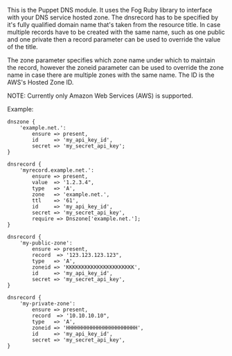 This is the Puppet DNS module. It uses the Fog Ruby library to interface with
your DNS service hosted zone. The dnsrecord has to be specified by it's fully
qualified domain name that's taken from the resource title. In case multiple
records have to be created with the same name, such as one public and one private
then a record parameter can be used to override the value of the title.

The zone parameter specifies which zone name under which to maintain the record,
however the zoneid parameter can be used to override the zone name in case there
are multiple zones with the same name. The ID is the AWS's Hosted Zone ID.

NOTE: Currently only Amazon Web Services (AWS) is supported.

Example:

    dnszone {
        'example.net.':
            ensure => present,
            id     => 'my_api_key_id',
            secret => 'my_secret_api_key';
    }

	dnsrecord {
	 	'myrecord.example.net.':
	 		ensure => present,
	 		value  => '1.2.3.4",
	 		type   => 'A',
	 		zone   => 'example.net.',
	 		ttl    => '61',
	 		id     => 'my_api_key_id',
			secret => 'my_secret_api_key',
			require => Dnszone['example.net.'];
	}

	dnsrecord {
	 	'my-public-zone':
	 		ensure => present,
	 		record  => '123.123.123.123",
	 		type   => 'A',
	 		zoneid => 'KKKKKKKKKKKKKKKKKKKKKK',
	 		id     => 'my_api_key_id',
			secret => 'my_secret_api_key',
	}

	dnsrecord {
	 	'my-private-zone':
	 		ensure => present,
	 		record  => '10.10.10.10",
	 		type   => 'A',
	 		zoneid => 'HHHHHHHHHHHHHHHHHHHHHHH',
	 		id     => 'my_api_key_id',
			secret => 'my_secret_api_key',
	}
	
